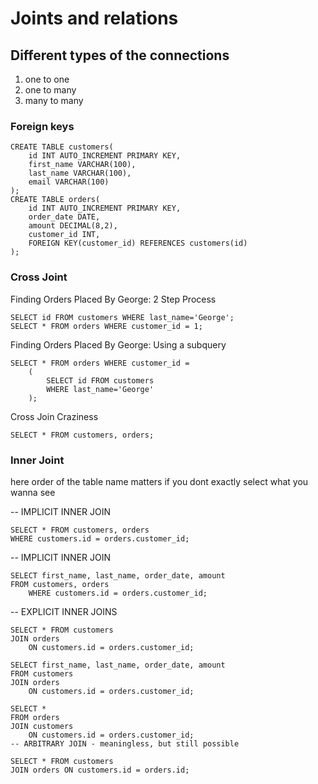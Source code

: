 # Joints and relations


## Different types of the connections
1. one to one
2. one to many
3. many to many


### Foreign keys
```
CREATE TABLE customers(
    id INT AUTO_INCREMENT PRIMARY KEY,
    first_name VARCHAR(100),
    last_name VARCHAR(100),
    email VARCHAR(100)
);
CREATE TABLE orders(
    id INT AUTO_INCREMENT PRIMARY KEY,
    order_date DATE,
    amount DECIMAL(8,2),
    customer_id INT,
    FOREIGN KEY(customer_id) REFERENCES customers(id)
);
```

### Cross Joint
Finding Orders Placed By George: 2 Step Process
```
SELECT id FROM customers WHERE last_name='George';
SELECT * FROM orders WHERE customer_id = 1;
```
Finding Orders Placed By George: Using a subquery
```
SELECT * FROM orders WHERE customer_id =
    (
        SELECT id FROM customers
        WHERE last_name='George'
    );
```
Cross Join Craziness
```
SELECT * FROM customers, orders;
```

### Inner Joint
here order of the table name matters if you dont exactly select what you wanna see

-- IMPLICIT INNER JOIN
```
SELECT * FROM customers, orders 
WHERE customers.id = orders.customer_id;
```

-- IMPLICIT INNER JOIN
```
SELECT first_name, last_name, order_date, amount
FROM customers, orders 
    WHERE customers.id = orders.customer_id;

```

-- EXPLICIT INNER JOINS

```
SELECT * FROM customers
JOIN orders
    ON customers.id = orders.customer_id;
    
SELECT first_name, last_name, order_date, amount 
FROM customers
JOIN orders
    ON customers.id = orders.customer_id;
    
SELECT *
FROM orders
JOIN customers
    ON customers.id = orders.customer_id;
-- ARBITRARY JOIN - meaningless, but still possible 

SELECT * FROM customers
JOIN orders ON customers.id = orders.id;
```



